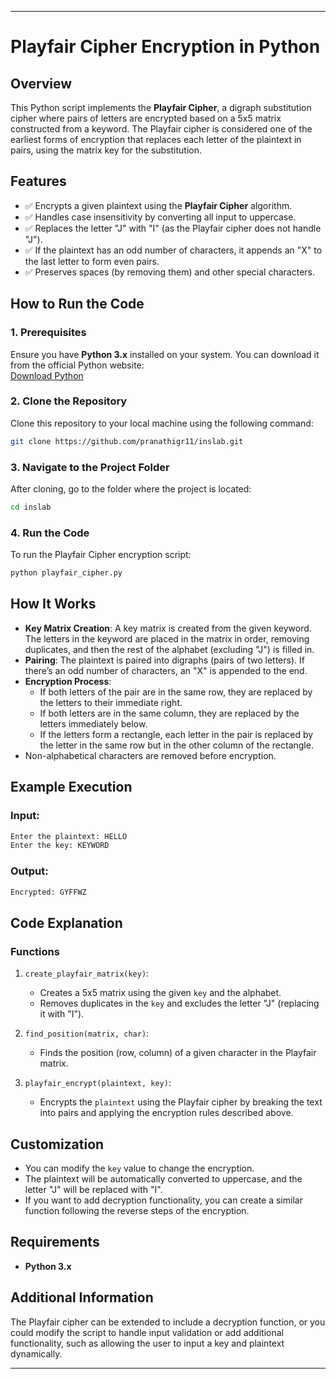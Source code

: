 
---

# **Playfair Cipher Encryption in Python**

## **Overview**
This Python script implements the **Playfair Cipher**, a digraph substitution cipher where pairs of letters are encrypted based on a 5x5 matrix constructed from a keyword. The Playfair cipher is considered one of the earliest forms of encryption that replaces each letter of the plaintext in pairs, using the matrix key for the substitution.

## **Features**
- ✅ Encrypts a given plaintext using the **Playfair Cipher** algorithm.
- ✅ Handles case insensitivity by converting all input to uppercase.
- ✅ Replaces the letter "J" with "I" (as the Playfair cipher does not handle "J").
- ✅ If the plaintext has an odd number of characters, it appends an "X" to the last letter to form even pairs.
- ✅ Preserves spaces (by removing them) and other special characters.

## **How to Run the Code**

### **1. Prerequisites**
Ensure you have **Python 3.x** installed on your system. You can download it from the official Python website:  
[Download Python](https://www.python.org/downloads/)

### **2. Clone the Repository**
Clone this repository to your local machine using the following command:
```bash
git clone https://github.com/pranathigr11/inslab.git
```


### **3. Navigate to the Project Folder**
After cloning, go to the folder where the project is located:
```bash
cd inslab
```

### **4. Run the Code**
To run the Playfair Cipher encryption script:
```bash
python playfair_cipher.py
```

## **How It Works**
- **Key Matrix Creation**: A key matrix is created from the given keyword. The letters in the keyword are placed in the matrix in order, removing duplicates, and then the rest of the alphabet (excluding "J") is filled in.
- **Pairing**: The plaintext is paired into digraphs (pairs of two letters). If there’s an odd number of characters, an "X" is appended to the end.
- **Encryption Process**:
  - If both letters of the pair are in the same row, they are replaced by the letters to their immediate right.
  - If both letters are in the same column, they are replaced by the letters immediately below.
  - If the letters form a rectangle, each letter in the pair is replaced by the letter in the same row but in the other column of the rectangle.
- Non-alphabetical characters are removed before encryption.

## **Example Execution**

### **Input:**
```bash
Enter the plaintext: HELLO
Enter the key: KEYWORD
```

### **Output:**
```bash
Encrypted: GYFFWZ
```

## **Code Explanation**

### **Functions**
1. `create_playfair_matrix(key)`:
   - Creates a 5x5 matrix using the given `key` and the alphabet.
   - Removes duplicates in the `key` and excludes the letter "J" (replacing it with "I").

2. `find_position(matrix, char)`:
   - Finds the position (row, column) of a given character in the Playfair matrix.

3. `playfair_encrypt(plaintext, key)`:
   - Encrypts the `plaintext` using the Playfair cipher by breaking the text into pairs and applying the encryption rules described above.

## **Customization**
- You can modify the `key` value to change the encryption.
- The plaintext will be automatically converted to uppercase, and the letter "J" will be replaced with "I".
- If you want to add decryption functionality, you can create a similar function following the reverse steps of the encryption.

## **Requirements**
- **Python 3.x**

## **Additional Information**
The Playfair cipher can be extended to include a decryption function, or you could modify the script to handle input validation or add additional functionality, such as allowing the user to input a key and plaintext dynamically.

---


